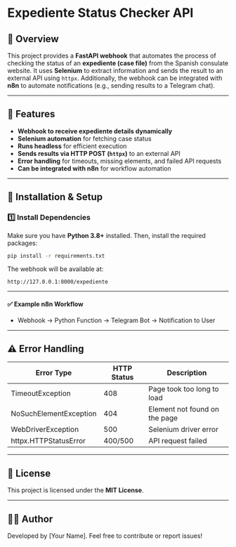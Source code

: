 # Expediente Status Checker API

## 📌 Overview
This project provides a **FastAPI webhook** that automates the process of checking the status of an **expediente (case file)** from the Spanish consulate website. It uses **Selenium** to extract information and sends the result to an external API using `httpx`. Additionally, the webhook can be integrated with **n8n** to automate notifications (e.g., sending results to a Telegram chat).

---

## 🚀 Features
- **Webhook to receive expediente details dynamically**
- **Selenium automation** for fetching case status
- **Runs headless** for efficient execution
- **Sends results via HTTP POST (`httpx`)** to an external API
- **Error handling** for timeouts, missing elements, and failed API requests
- **Can be integrated with n8n** for workflow automation

---

## 🔧 Installation & Setup

### 1️⃣ Install Dependencies
Make sure you have **Python 3.8+** installed. Then, install the required packages:
```sh
pip install -r requirements.txt
```

The webhook will be available at:
```
http://127.0.0.1:8000/expediente
```

---

#### ✅ Example n8n Workflow
- Webhook → Python Function → Telegram Bot → Notification to User

---

## ⚠️ Error Handling
| Error Type             | HTTP Status | Description                   |
| ---------------------- | ----------- | ----------------------------- |
| TimeoutException       | 408         | Page took too long to load    |
| NoSuchElementException | 404         | Element not found on the page |
| WebDriverException     | 500         | Selenium driver error         |
| httpx.HTTPStatusError  | 400/500     | API request failed            |

---

## 📜 License
This project is licensed under the **MIT License**.

---

## 👨‍💻 Author
Developed by [Your Name]. Feel free to contribute or report issues!

